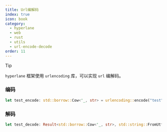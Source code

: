 ```yaml
---
title: Url编解码
index: true
icon: book
category:
  - hyperlane
  - web
  - rust
  - utils
  - url-encode-decode
order: 11
---
```


<Share colorful />

> [!tip]
>
> `hyperlane` 框架使用 `urlencoding` 库，可以实现 `url` 编解码。

### 编码

```rust
let test_encode: std::borrow::Cow<'_, str> = urlencoding::encode("test");
```

### 解码

```rust
let test_decode: Result<std::borrow::Cow<'_, str>, std::string::FromUtf8Error> = urlencoding::decode(&test_encode.into_owned());
```

<Bottom />
